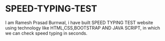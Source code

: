 # SPEED-TYPING-TEST
I am Ramesh Prasad Burnwal, i have built SPEED TYPING TEST website using technology like HTML,CSS,BOOTSTRAP AND JAVA SCRIPT, in which we can check speed typing in seconds.
